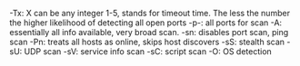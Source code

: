 -Tx: X can be any integer 1-5, stands for timeout time. The less the number the higher likelihood of detecting all open ports
-p-: all ports for scan
-A: essentially all info available, very broad scan.
-sn: disables port scan, ping scan
-Pn: treats all hosts as online, skips host discovers
-sS: stealth scan
-sU: UDP scan
-sV: service info scan
-sC: script scan
-O: OS detection